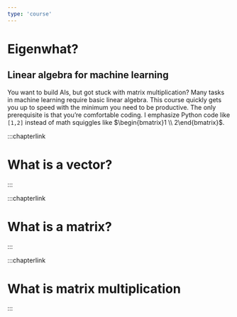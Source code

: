 ```yaml
---
type: 'course'
---
```


# Eigenwhat?

## Linear algebra for machine learning

You want to build AIs,
but got stuck with matrix multiplication?
Many tasks in machine learning require basic linear algebra.
This course quickly gets you up to speed with the minimum you need to be productive.
The only prerequisite is that you’re comfortable coding.
I emphasize Python code like `[1,2]` instead of math squiggles like $\begin{bmatrix}1 \\ 2\end{bmatrix}$.

:::chapterlink
# What is a vector?
:::

:::chapterlink
# What is a matrix?
:::

:::chapterlink
# What is matrix multiplication
:::
